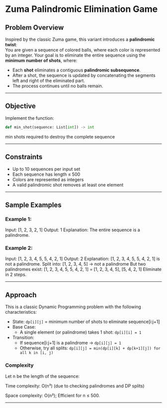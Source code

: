 # Zuma Palindromic Elimination Game

## Problem Overview

Inspired by the classic Zuma game, this variant introduces a **palindromic twist**:  
You are given a sequence of colored balls, where each color is represented by an integer. Your goal is to eliminate the entire sequence using the **minimum number of shots**, where:

- Each **shot** eliminates a contiguous **palindromic subsequence**.
- After a shot, the sequence is updated by concatenating the segments left and right of the eliminated part.
- The process continues until no balls remain.

---

## Objective

Implement the function:
```python
def min_shot(sequence: List[int]) -> int
```
min shots required to destroy the complete sequence

---

## Constraints
- Up to 10 sequences per input set
- Each sequence has length ≤ 500
- Colors are represented as integers
- A valid palindromic shot removes at least one element

---

## Sample Examples
### Example 1:
Input: [1, 2, 3, 2, 1]
Output: 1
Explanation: The entire sequence is a palindrome.

### Example 2:
Input: [1, 2, 3, 4, 5, 5, 4, 2, 1]
Output: 2
Explanation: [1, 2, 3, 4, 5, 5, 4, 2, 1] is not a palindrome. Split into: [1, 2, 3, 4, 5] → not a palindrome
But two palindromes exist: [1, 2, 3, 4, 5, 5, 4, 2, 1] = [1, 2, 3, 4, 5], [5, 4, 2, 1]
Eliminate in 2 steps.

---

## Approach
This is a classic Dynamic Programming problem with the following characteristics:
- State: `dp[i][j]` = minimum number of shots to eliminate sequence[i:j+1]
- Base Case:
  - A single element (or palindrome) takes 1 shot: `dp[i][i] = 1`
- Transition:
  - If sequence[i:j+1] is a palindrome → `dp[i][j] = 1`
  - Otherwise, try all splits: `dp[i][j] = min(dp[i][k] + dp[k+1][j]) for all k in [i, j)`

### Complexity
Let n be the length of the sequence:

Time complexity: O(n³) (due to checking palindromes and DP splits)

Space complexity: O(n²); Efficient for n ≤ 500.

---
